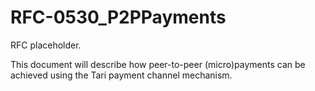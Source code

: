 # RFC-0530_P2PPayments

RFC placeholder.

This document will describe how peer-to-peer (micro)payments can be achieved using the Tari payment channel mechanism.